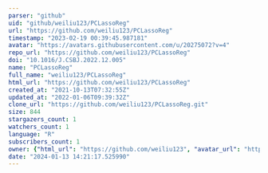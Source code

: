 ```yaml
---
parser: "github"
uid: "github/weiliu123/PCLassoReg"
url: "https://github.com/weiliu123/PCLassoReg"
timestamp: "2023-02-19 00:39:45.987181"
avatar: "https://avatars.githubusercontent.com/u/20275072?v=4"
repo_url: "https://github.com/weiliu123/PCLassoReg"
doi: "10.1016/J.CSBJ.2022.12.005"
name: "PCLassoReg"
full_name: "weiliu123/PCLassoReg"
html_url: "https://github.com/weiliu123/PCLassoReg"
created_at: "2021-10-13T07:32:55Z"
updated_at: "2022-01-06T09:39:32Z"
clone_url: "https://github.com/weiliu123/PCLassoReg.git"
size: 844
stargazers_count: 1
watchers_count: 1
language: "R"
subscribers_count: 1
owner: {"html_url": "https://github.com/weiliu123", "avatar_url": "https://avatars.githubusercontent.com/u/20275072?v=4", "login": "weiliu123", "type": "User"}
date: "2024-01-13 14:21:17.525990"
---
```

